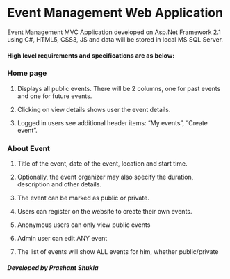 # Event Management Web Application

Event Management MVC Application developed on Asp.Net Framework 2.1 using C#, HTML5, CSS3, JS and data will be stored in local MS SQL Server.

#### High level requirements and specifications are as below:
### Home page 
1)	Displays all public events. There will be 2 columns, one for past events and one for future events. 

2)	Clicking on view details shows user the event details.

3)	Logged in users see additional header items: “My events”, “Create event”.

### About Event
1) Title of the event, date of the event, location and start time. 

2) Optionally, the event organizer may also specify the duration, description and other details.

3) The event can be marked as public or private.

4) Users can register on the website to create their own events. 

5) Anonymous users can only view public events

6) Admin user can edit ANY event

7) The list of events will show ALL events for him, whether public/private

##### Developed by Prashant Shukla
